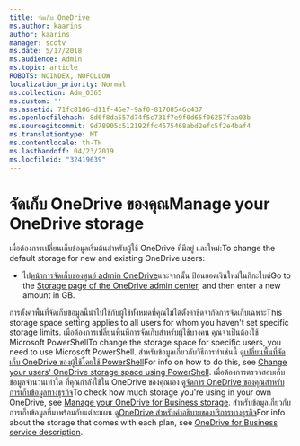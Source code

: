 ```yaml
---
title: จัดเก็บ OneDrive
ms.author: kaarins
author: kaarins
manager: scotv
ms.date: 5/17/2018
ms.audience: Admin
ms.topic: article
ROBOTS: NOINDEX, NOFOLLOW
localization_priority: Normal
ms.collection: Adm_O365
ms.custom: ''
ms.assetid: 71fc8106-d11f-46e7-9af0-81708546c437
ms.openlocfilehash: 8d6f8da557d74f5c731f7e9f0d65f06257faa03b
ms.sourcegitcommit: 9d78905c512192ffc4675468abd2efc5f2e4baf4
ms.translationtype: MT
ms.contentlocale: th-TH
ms.lasthandoff: 04/23/2019
ms.locfileid: "32419639"
---
```

# <a name="manage-your-onedrive-storage"></a><span data-ttu-id="f9e7c-102">จัดเก็บ OneDrive ของคุณ</span><span class="sxs-lookup"><span data-stu-id="f9e7c-102">Manage your OneDrive storage</span></span>

<span data-ttu-id="f9e7c-103">เมื่อต้องการเปลี่ยนเก็บข้อมูลเริ่มต้นสำหรับผู้ใช้ OneDrive ที่มีอยู่ และใหม่:</span><span class="sxs-lookup"><span data-stu-id="f9e7c-103">To change the default storage for new and existing OneDrive users:</span></span>
  
- <span data-ttu-id="f9e7c-104">ไป[หน้าการจัดเก็บของศูนย์ admin OneDrive](https://admin.onedrive.com/?v=StorageSettings)และจากนั้น ป้อนยอดเงินใหม่ในกิกะไบต์</span><span class="sxs-lookup"><span data-stu-id="f9e7c-104">Go to the [Storage page of the OneDrive admin center](https://admin.onedrive.com/?v=StorageSettings), and then enter a new amount in GB.</span></span>
    
<span data-ttu-id="f9e7c-105">การตั้งค่าพื้นที่จัดเก็บข้อมูลนี้นำไปใช้กับผู้ใช้ทั้งหมดที่คุณไม่ได้ตั้งค่าขีดจำกัดการจัดเก็บเฉพาะ</span><span class="sxs-lookup"><span data-stu-id="f9e7c-105">This storage space setting applies to all users for whom you haven't set specific storage limits.</span></span> <span data-ttu-id="f9e7c-106">เมื่อต้องการเปลี่ยนพื้นที่การจัดเก็บสำหรับผู้ใช้บางคน คุณจำเป็นต้องใช้ Microsoft PowerShell</span><span class="sxs-lookup"><span data-stu-id="f9e7c-106">To change the storage space for specific users, you need to use Microsoft PowerShell.</span></span> <span data-ttu-id="f9e7c-107">สำหรับข้อมูลเกี่ยวกับวิธีการทำเช่นนี้ ดู[เปลี่ยนพื้นที่จัดเก็บ OneDrive ของผู้ใช้โดยใช้ PowerShell](https://go.microsoft.com/fwlink/?linkid=866402)</span><span class="sxs-lookup"><span data-stu-id="f9e7c-107">For info on how to do this, see [Change your users' OneDrive storage space using PowerShell](https://go.microsoft.com/fwlink/?linkid=866402).</span></span> <span data-ttu-id="f9e7c-108">เมื่อต้องการตรวจสอบเก็บข้อมูลจำนวนเท่าใด ที่คุณกำลังใช้ใน OneDrive ของคุณเอง ดู[จัดการ OneDrive ของคุณสำหรับการเก็บข้อมูลทางธุรกิจ](https://go.microsoft.com/fwlink/?linkid=866429)</span><span class="sxs-lookup"><span data-stu-id="f9e7c-108">To check how much storage you're using in your own OneDrive, see [Manage your OneDrive for Business storage](https://go.microsoft.com/fwlink/?linkid=866429).</span></span> <span data-ttu-id="f9e7c-109">สำหรับข้อมูลเกี่ยวกับการเก็บข้อมูลที่มาพร้อมกับแต่ละแผน ดู[OneDrive สำหรับคำอธิบายของบริการทางธุรกิจ](https://go.microsoft.com/fwlink/p/?LinkID=826071)</span><span class="sxs-lookup"><span data-stu-id="f9e7c-109">For info about the storage that comes with each plan, see [OneDrive for Business service description](https://go.microsoft.com/fwlink/p/?LinkID=826071).</span></span>
  

